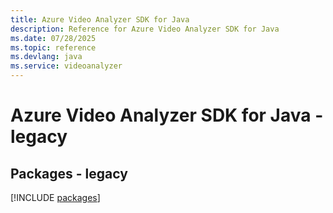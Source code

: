 ```yaml
---
title: Azure Video Analyzer SDK for Java
description: Reference for Azure Video Analyzer SDK for Java
ms.date: 07/28/2025
ms.topic: reference
ms.devlang: java
ms.service: videoanalyzer
---
```

# Azure Video Analyzer SDK for Java - legacy
## Packages - legacy
[!INCLUDE [packages](video-analyzer-index.md)]